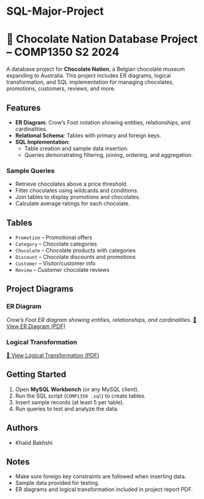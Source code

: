 # SQL-Major-Project
# 🍫 Chocolate Nation Database Project – COMP1350 S2 2024

A database project for **Chocolate Nation**, a Belgian chocolate museum expanding to Australia. This project includes ER diagrams, logical transformation, and SQL implementation for managing chocolates, promotions, customers, reviews, and more.

## Features
- **ER Diagram**: Crow’s Foot notation showing entities, relationships, and cardinalities.
- **Relational Schema**: Tables with primary and foreign keys.
- **SQL Implementation**:
  - Table creation and sample data insertion.
  - Queries demonstrating filtering, joining, ordering, and aggregation.

### Sample Queries
- Retrieve chocolates above a price threshold.
- Filter chocolates using wildcards and conditions.
- Join tables to display promotions and chocolates.
- Calculate average ratings for each chocolate.

## Tables
- `Promotion` – Promotional offers
- `Category` – Chocolate categories
- `Chocolate` – Chocolate products with categories
- `Discount` – Chocolate discounts and promotions
- `Customer` – Visitor/customer info
- `Review` – Customer chocolate reviews

## Project Diagrams

### ER Diagram
*Crow’s Foot ER diagram showing entities, relationships, and cardinalities.*
[📄 View ER Diagram (PDF)](ER.pdf)

### Logical Transformation
[📄 View Logical Transformation (PDF)](Logical.pdf)


## Getting Started
1. Open **MySQL Workbench** (or any MySQL client).  
2. Run the SQL script (`COMP1350 .sql`) to create tables.  
3. Insert sample records (at least 5 per table).  
4. Run queries to test and analyze the data.  

## Authors
- Khalid Bakhshi 

## Notes
- Make sure foreign key constraints are followed when inserting data.  
- Sample data provided for testing.  
- ER diagrams and logical transformation included in project report PDF.
